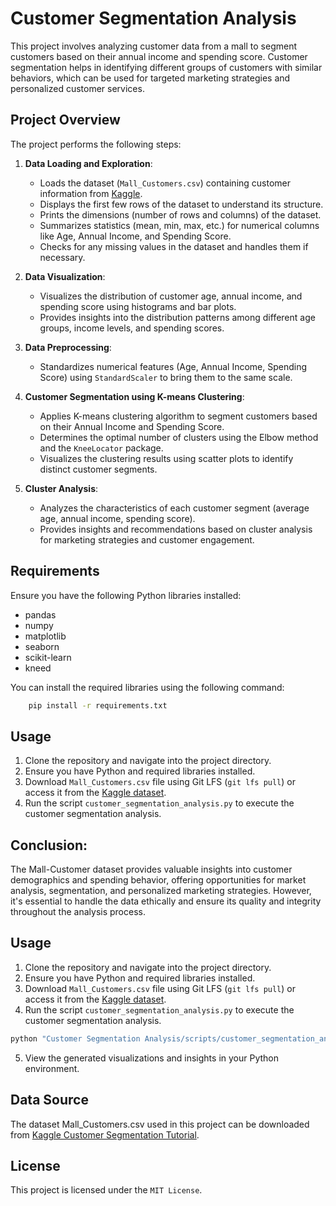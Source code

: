 # Customer Segmentation Analysis

This project involves analyzing customer data from a mall to segment customers based on their annual income and spending score. Customer segmentation helps in identifying different groups of customers with similar behaviors, which can be used for targeted marketing strategies and personalized customer services.

## Project Overview

The project performs the following steps:

1. **Data Loading and Exploration**: 
   - Loads the dataset (`Mall_Customers.csv`) containing customer information from [Kaggle](https://www.kaggle.com/datasets/vjchoudhary7/customer-segmentation-tutorial-in-python).
   - Displays the first few rows of the dataset to understand its structure.
   - Prints the dimensions (number of rows and columns) of the dataset.
   - Summarizes statistics (mean, min, max, etc.) for numerical columns like Age, Annual Income, and Spending Score.
   - Checks for any missing values in the dataset and handles them if necessary.

2. **Data Visualization**:
   - Visualizes the distribution of customer age, annual income, and spending score using histograms and bar plots.
   - Provides insights into the distribution patterns among different age groups, income levels, and spending scores.

3. **Data Preprocessing**:
   - Standardizes numerical features (Age, Annual Income, Spending Score) using `StandardScaler` to bring them to the same scale.

4. **Customer Segmentation using K-means Clustering**:
   - Applies K-means clustering algorithm to segment customers based on their Annual Income and Spending Score.
   - Determines the optimal number of clusters using the Elbow method and the `KneeLocator` package.
   - Visualizes the clustering results using scatter plots to identify distinct customer segments.

5. **Cluster Analysis**:
   - Analyzes the characteristics of each customer segment (average age, annual income, spending score).
   - Provides insights and recommendations based on cluster analysis for marketing strategies and customer engagement.

## Requirements

Ensure you have the following Python libraries installed:
- pandas
- numpy
- matplotlib
- seaborn
- scikit-learn
- kneed

You can install the required libraries using the following command:

```bash
    pip install -r requirements.txt
```

## Usage

1. Clone the repository and navigate into the project directory.
2. Ensure you have Python and required libraries installed.
3. Download `Mall_Customers.csv` file using Git LFS (`git lfs pull`) or access it from the [Kaggle dataset](https://www.kaggle.com/datasets/vjchoudhary7/customer-segmentation-tutorial-in-python).
4. Run the script `customer_segmentation_analysis.py` to execute the customer segmentation analysis.




## Conclusion:
The Mall-Customer dataset provides valuable insights into customer demographics and spending behavior, offering opportunities for market analysis, segmentation, and personalized marketing strategies. However, it's essential to handle the data ethically and ensure its quality and integrity throughout the analysis process.


## Usage

1. Clone the repository and navigate into the project directory.
2. Ensure you have Python and required libraries installed.
3. Download `Mall_Customers.csv` file using Git LFS (`git lfs pull`) or access it from the [Kaggle dataset](https://www.kaggle.com/datasets/vjchoudhary7/customer-segmentation-tutorial-in-python).
4. Run the script `customer_segmentation_analysis.py` to execute the customer segmentation analysis.

```bash
python "Customer Segmentation Analysis/scripts/customer_segmentation_analysis.py"
```
5. View the generated visualizations and insights in your Python environment.

## Data Source

The dataset Mall_Customers.csv used in this project can be downloaded from [Kaggle Customer Segmentation Tutorial](https://www.kaggle.com/datasets/vjchoudhary7/customer-segmentation-tutorial-in-python).

## License
This project is licensed under the `MIT License`.


